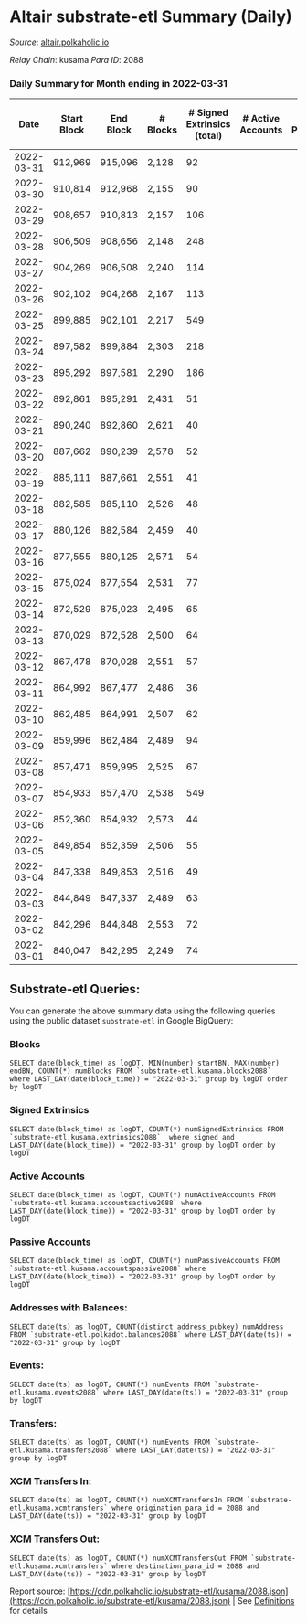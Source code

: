 # Altair substrate-etl Summary (Daily)

_Source_: [altair.polkaholic.io](https://altair.polkaholic.io)

*Relay Chain*: kusama
*Para ID*: 2088



### Daily Summary for Month ending in 2022-03-31


| Date | Start Block | End Block | # Blocks | # Signed Extrinsics (total) | # Active Accounts | # Passive | # New | # Addresses with Balances | # Events | # Transfers | # XCM Transfers In | # XCM Transfers Out | Issues | 
| ---- | ----------- | --------- | -------- | --------------------------- | ----------------- | --------- | ----- | ------------------------- | -------- | ----------- | ------------------ | ------------------- | ------ |
| 2022-03-31 | 912,969 | 915,096 | 2,128 | 92 |  |  |  | 21,631 | 4,895 | 54 ($10,300.49) |   |   |  |
| 2022-03-30 | 910,814 | 912,968 | 2,155 | 90 |  |  |  | 21,609 | 4,870 | 78 ($14,988.00) |   |   |  |
| 2022-03-29 | 908,657 | 910,813 | 2,157 | 106 |  |  |  | 21,574 | 4,912 | 80 ($66,741.81) |   |   |  |
| 2022-03-28 | 906,509 | 908,656 | 2,148 | 248 |  |  |  | 21,555 | 5,547 | 183 ($216,806.48) |   |   |  |
| 2022-03-27 | 904,269 | 906,508 | 2,240 | 114 |  |  |  | 21,517 | 5,131 | 84 ($83,568.60) |   |   |  |
| 2022-03-26 | 902,102 | 904,268 | 2,167 | 113 |  |  |  | 21,489 | 4,901 | 75 ($10,875.99) |   |   |  |
| 2022-03-25 | 899,885 | 902,101 | 2,217 | 549 |  |  |  | 21,463 | 7,055 | 417 ($128,284.35) |   |   |  |
| 2022-03-24 | 897,582 | 899,884 | 2,303 | 218 |  |  |  | 21,349 | 5,689 | 118 ($17,114.93) |   |   |  |
| 2022-03-23 | 895,292 | 897,581 | 2,290 | 186 |  |  |  | 21,327 | 5,449 | 98 ($54,453.66) |   |   |  |
| 2022-03-22 | 892,861 | 895,291 | 2,431 | 51 |  |  |  |  | 5,139 | 28 ($19,368.49) |   |   |  |
| 2022-03-21 | 890,240 | 892,860 | 2,621 | 40 |  |  |  | 21,311 | 5,441 | 18 ($7,566.90) |   |   |  |
| 2022-03-20 | 887,662 | 890,239 | 2,578 | 52 |  |  |  | 21,309 | 5,444 | 27 ($2,122.04) |   |   |  |
| 2022-03-19 | 885,111 | 887,661 | 2,551 | 41 |  |  |  | 21,305 | 5,344 | 25 ($7,959.21) |   |   |  |
| 2022-03-18 | 882,585 | 885,110 | 2,526 | 48 |  |  |  | 21,299 | 5,313 | 22 ($1,824.67) |   |   |  |
| 2022-03-17 | 880,126 | 882,584 | 2,459 | 40 |  |  |  | 21,292 | 5,162 | 20 ($656.71) |   |   |  |
| 2022-03-16 | 877,555 | 880,125 | 2,571 | 54 |  |  |  | 21,286 | 5,477 | 37 ($1,352.82) |   |   |  |
| 2022-03-15 | 875,024 | 877,554 | 2,531 | 77 |  |  |  | 21,279 | 5,428 | 39 ($4,530.64) |   |   |  |
| 2022-03-14 | 872,529 | 875,023 | 2,495 | 65 |  |  |  | 21,277 | 5,374 | 41 ($36,282.65) |   |   |  |
| 2022-03-13 | 870,029 | 872,528 | 2,500 | 64 |  |  |  | 21,271 | 5,331 | 37 ($4,603.40) |   |   |  |
| 2022-03-12 | 867,478 | 870,028 | 2,551 | 57 |  |  |  | 21,266 | 5,380 | 25 ($700.45) |   |   |  |
| 2022-03-11 | 864,992 | 867,477 | 2,486 | 36 |  |  |  | 21,263 | 5,175 | 16 ($1,354.35) |   |   |  |
| 2022-03-10 | 862,485 | 864,991 | 2,507 | 62 |  |  |  | 21,261 | 5,341 | 34 ($4,679.40) |   |   |  |
| 2022-03-09 | 859,996 | 862,484 | 2,489 | 94 |  |  |  | 21,258 | 5,566 | 76 ($16,404.05) |   |   |  |
| 2022-03-08 | 857,471 | 859,995 | 2,525 | 67 |  |  |  | 21,250 | 5,425 | 45 ($14,504.41) |   |   |  |
| 2022-03-07 | 854,933 | 857,470 | 2,538 | 549 |  |  |  | 21,244 | 7,585 | 351 ($31,672.31) |   |   |  |
| 2022-03-06 | 852,360 | 854,932 | 2,573 | 44 |  |  |  | 21,352 | 5,434 | 31 ($2,052.79) |   |   |  |
| 2022-03-05 | 849,854 | 852,359 | 2,506 | 55 |  |  |  | 21,345 | 5,305 | 34 ($2,948.43) |   |   |  |
| 2022-03-04 | 847,338 | 849,853 | 2,516 | 49 |  |  |  | 21,342 | 5,459 | 40 ($255,299.58) |   |   |  |
| 2022-03-03 | 844,849 | 847,337 | 2,489 | 63 |  |  |  | 21,320 | 5,312 | 39 ($26,451.28) |   |   |  |
| 2022-03-02 | 842,296 | 844,848 | 2,553 | 72 |  |  |  | 21,318 | 5,591 | 49 ($3,368.62) |   |   |  |
| 2022-03-01 | 840,047 | 842,295 | 2,249 | 74 |  |  |  | 21,307 | 5,170 | 55 ($2,426.79) |   |   |  |

## Substrate-etl Queries:
You can generate the above summary data using the following queries using the public dataset `substrate-etl` in Google BigQuery:


### Blocks
```
SELECT date(block_time) as logDT, MIN(number) startBN, MAX(number) endBN, COUNT(*) numBlocks FROM `substrate-etl.kusama.blocks2088`  where LAST_DAY(date(block_time)) = "2022-03-31" group by logDT order by logDT
```


### Signed Extrinsics
```
SELECT date(block_time) as logDT, COUNT(*) numSignedExtrinsics FROM `substrate-etl.kusama.extrinsics2088`  where signed and LAST_DAY(date(block_time)) = "2022-03-31" group by logDT order by logDT
```


### Active Accounts
```
SELECT date(block_time) as logDT, COUNT(*) numActiveAccounts FROM `substrate-etl.kusama.accountsactive2088` where LAST_DAY(date(block_time)) = "2022-03-31" group by logDT order by logDT
```


### Passive Accounts
```
SELECT date(block_time) as logDT, COUNT(*) numPassiveAccounts FROM `substrate-etl.kusama.accountspassive2088` where LAST_DAY(date(block_time)) = "2022-03-31" group by logDT order by logDT
```


### Addresses with Balances:
```
SELECT date(ts) as logDT, COUNT(distinct address_pubkey) numAddress FROM `substrate-etl.polkadot.balances2088` where LAST_DAY(date(ts)) = "2022-03-31" group by logDT
```


### Events:
```
SELECT date(ts) as logDT, COUNT(*) numEvents FROM `substrate-etl.kusama.events2088` where LAST_DAY(date(ts)) = "2022-03-31" group by logDT
```


### Transfers:
```
SELECT date(ts) as logDT, COUNT(*) numEvents FROM `substrate-etl.kusama.transfers2088` where LAST_DAY(date(ts)) = "2022-03-31" group by logDT
```


### XCM Transfers In:
```
SELECT date(ts) as logDT, COUNT(*) numXCMTransfersIn FROM `substrate-etl.kusama.xcmtransfers` where origination_para_id = 2088 and LAST_DAY(date(ts)) = "2022-03-31" group by logDT
```


### XCM Transfers Out:
```
SELECT date(ts) as logDT, COUNT(*) numXCMTransfersOut FROM `substrate-etl.kusama.xcmtransfers` where destination_para_id = 2088 and LAST_DAY(date(ts)) = "2022-03-31" group by logDT
```



Report source: [https://cdn.polkaholic.io/substrate-etl/kusama/2088.json](https://cdn.polkaholic.io/substrate-etl/kusama/2088.json) | See [Definitions](/DEFINITIONS.md) for details

